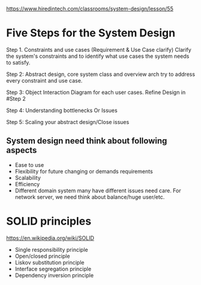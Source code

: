 https://www.hiredintech.com/classrooms/system-design/lesson/55

# Five Steps for the System Design
Step 1.  Constraints and use cases (Requirement & Use Case clarify)
	Clarify the system's constraints and to identify what use cases the system needs to satisfy.
	
Step 2: Abstract design, core system class and overview arch
	 try to address every constraint and use case.
	 
Step 3: Object Interaction Diagram for each user cases. Refine Design in #Step 2 

Step 4: Understanding bottlenecks Or Issues

Step 5: Scaling your abstract design/Close issues

## System design need think about following aspects
- Ease to use
- Flexibility for future changing or demands requirements
- Scalability
- Efficiency
- Different domain system many have different issues need care. For network server, we need think about balance/huge user/etc.


# SOLID principles
https://en.wikipedia.org/wiki/SOLID
- Single responsibility principle
- Open/closed principle
- Liskov substitution principle
- Interface segregation principle
- Dependency inversion principle
